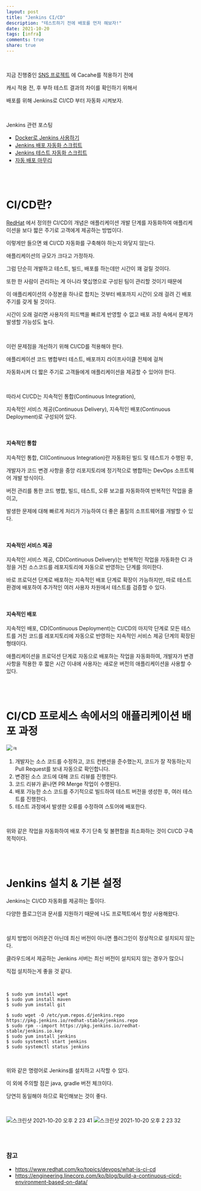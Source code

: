 ```yaml
---
layout: post
title: "Jenkins CI/CD"
description: "테스트하기 전에 배포를 먼저 해보자!"
date: 2021-10-20
tags: [infra]
comments: true
share: true
---
```

<br />

지금 진행중인 [SNS 프로젝트](https://github.com/hyerin6/SNS) 에 Cacahe를 적용하기 전에

캐시 적용 전, 후 부하 테스트 결과의 차이를 확인하기 위해서

배포를 위해 Jenkins로 CI/CD 부터 자동화 시켜보자.

<br />

Jenkins 관련 포스팅

* [Docker로 Jenkins 사용하기](https://hyerin6.github.io/2020-04-21/0421/)
* [Jenkins 배포 자동화 스크립트](https://hyerin6.github.io/2020-11-21/jenkins-cd/)
* [Jenkins 테스트 자동화 스크립트](https://hyerin6.github.io/2020-10-21/jenkins-ci/)
* [자동 배포 마무리](https://hyerin6.github.io/2020-04-24/0424/)

<br />
<br />

# CI/CD란?

[RedHat](https://www.redhat.com/ko/topics/devops/what-is-ci-cd) 에서 정의한 CI/CD의 개념은 애플리케이션 개발 단계를 자동화하여 애플리케이션을 보다 짧은 주기로 고객에게 제공하는 방법이다.

이렇게만 들으면 왜 CI/CD 자동화를 구축해야 하는지 와닿지 않는다.

애플리케이션의 규모가 크다고 가정하자.

그럼 단순히 개발하고 테스트, 빌드, 배포를 하는데만 시간이 꽤 걸릴 것이다.

또한 한 사람이 관리하는 게 아니라 몇십명으로 구성된 팀이 관리할 것이기 때문에

이 애플리케이션의 수정본을 하나로 합치는 것부터 배포까지 시간이 오래 걸려 긴 배포 주기를 갖게 될 것이다.

시간이 오래 걸리면 사용자의 피드백을 빠르게 반영할 수 없고 배포 과정 속에서 문제가 발생할 가능성도 높다.

<br />

이런 문제점을 개선하기 위해 CI/CD를 적용해야 한다.

애플리케이션 코드 병합부터 테스트, 배포까지 라이프사이클 전체에 걸쳐

자동화시켜 더 짧은 주기로 고객들에게 애플리케이션을 제공할 수 있어야 한다.

<br />

따라서 CI/CD는 지속적인 통합(Continuous Integration),

지속적인 서비스 제공(Continuous Delivery), 지속적인 배포(Continuous Deployment)로 구성되어 있다.

<br />

#### 지속적인 통합

지속적인 통합, CI(Continuous Integration)란 자동화된 빌드 및 테스트가 수행된 후,

개발자가 코드 변경 사항을 중앙 리포지토리에 정기적으로 병합하는 DevOps 소프트웨어 개발 방식이다.

버전 관리를 통한 코드 병합, 빌드, 테스트, 오류 보고를 자동화하여 반복적인 작업을 줄이고,

발생한 문제에 대해 빠르게 처리가 가능하여 더 좋은 품질의 소프트웨어를 개발할 수 있다.

<br />

#### 지속적인 서비스 제공

지속적인 서비스 제공, CD(Continuous Delivery)는 반복적인 작업을 자동화한 CI 과정을 거친 소스코드를 레포지토리에 자동으로 반영하는 단계를 의미한다.

바로 프로덕션 단계로 배포하는 지속적인 배포 단계로 확장이 가능하지만, 따로 테스트 환경에 배포하여 추가적인 여러 사용자 차원에서 테스트를 검증할 수 있다.

<br />

#### 지속적인 배포

지속적인 배포, CD(Continuous Deployment)는 CI/CD의 마지막 단계로 모든 테스트를 거친 코드를 레포지토리에 자동으로 반영하는 지속적인 서비스 제공 단계의 확장된 형태이다.

애플리케이션을 프로덕션 단계로 자동으로 배포하는 작업을 자동화하여, 개발자가 변경 사항을 적용한 후 짧은 시간 이내에 사용자는 새로운 버전의 애플리케이션을 사용할 수 있다.

<br />
<br />

# CI/CD 프로세스 속에서의 애플리케이션 배포 과정

![ㅋ](https://user-images.githubusercontent.com/33855307/138029194-9eb77ce3-1c83-49a0-b46a-e8a282a74e7d.jpeg)

1. 개발자는 소스 코드를 수정하고, 코드 컨벤션을 준수했는지,
   코드가 잘 작동하는지 Pull Request를 보내 자동으로 확인합니다.
2. 변경된 소스 코드에 대해 코드 리뷰를 진행한다.
3. 코드 리뷰가 끝나면 PR Merge 작업이 수행된다.
4. 배포 가능한 소스 코드를 주기적으로 빌드하여 테스트 버전을 생성한 후, 여러 테스트를 진행한다.
5. 테스트 과정에서 발생한 오류를 수정하여 스토어에 배포한다.

<br />

위와 같은 작업을 자동화하여 배포 주기 단축 및 불편함을 최소화하는 것이 CI/CD 구축 목적이다.

<br />
<br />

# Jenkins 설치 & 기본 설정 
Jenkins는 CI/CD 자동화를 제공하는 툴이다. 

다양한 플로그인과 문서를 지원하기 때문에 나도 프로젝트에서 항상 사용해왔다. 

<br />

설치 방법이 어려운건 아닌데 최신 버전이 아니면 플러그인이 정상적으로 설치되지 않는다. 

클라우드에서 제공하는 Jenkins 서버는 최신 버전이 설치되지 않는 경우가 많으니 

직접 설치하는게 좋을 것 같다. 

<br />

```shell
$ sudo yum install wget
$ sudo yum install maven
$ sudo yum install git

$ sudo wget -O /etc/yum.repos.d/jenkins.repo https://pkg.jenkins.io/redhat-stable/jenkins.repo
$ sudo rpm --import https://pkg.jenkins.io/redhat-stable/jenkins.io.key
$ sudo yum install jenkins
$ sudo systemctl start jenkins
$ sudo systemctl status jenkins
```

<br />

위와 같은 명령어로 Jenkins를 설치하고 시작할 수 있다.

이 외에 주의할 점은 java, gradle 버전 체크이다.

당연히 동일해야 하므로 확인해보는 것이 좋다. 

<br />

![스크린샷 2021-10-20 오후 2 23 41](https://user-images.githubusercontent.com/33855307/138067726-3d024db4-aa77-41b5-9553-19fb78ed6b9d.png)
![스크린샷 2021-10-20 오후 2 23 32](https://user-images.githubusercontent.com/33855307/138067732-1844e27a-cc33-4abb-a0b9-6b1f556d0eab.png)

<br />
<br />


### 참고 
* <https://www.redhat.com/ko/topics/devops/what-is-ci-cd>
* <https://engineering.linecorp.com/ko/blog/build-a-continuous-cicd-environment-based-on-data/>

<br />
